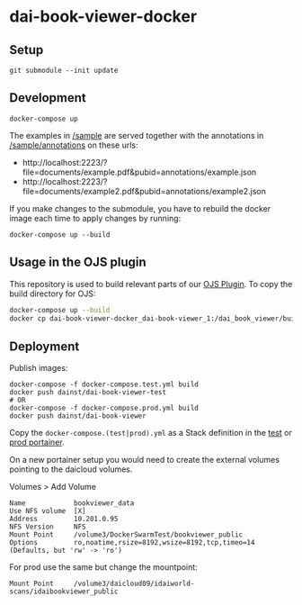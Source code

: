 # dai-book-viewer-docker

## Setup

    git submodule --init update


## Development

    docker-compose up

The examples in [/sample](sample) are served together with the annotations in [/sample/annotations](sample/annotations) on these urls:

* http://localhost:2223/?file=documents/example.pdf&pubid=annotations/example.json
* http://localhost:2223/?file=documents/example2.pdf&pubid=annotations/example2.json

If you make changes to the submodule, you have to rebuild the docker image each time to apply changes by running:

    docker-compose up --build

## Usage in the OJS plugin

This repository is used to build relevant parts of our [OJS Plugin](https://github.com/dainst/dai-book-viewer-ojs-plugin). To copy the build directory for OJS:

```bash
docker-compose up --build
docker cp dai-book-viewer-docker_dai-book-viewer_1:/dai_book_viewer/build /path/to/OJS/plugin
```

## Deployment

Publish images:

```
docker-compose -f docker-compose.test.yml build
docker push dainst/dai-book-viewer-test
# OR
docker-compose -f docker-compose.prod.yml build
docker push dainst/dai-book-viewer
```

Copy the `docker-compose.(test|prod).yml` as a Stack definition in the [test](https://portainer.test.idai.world) or [prod portainer](https://portainer.idai.world).

On a new portainer setup you would need to create the external volumes pointing to the daicloud volumes.

Volumes > Add Volume

```
Name            bookviewer_data
Use NFS volume  [X]
Address         10.201.0.95
NFS Version     NFS
Mount Point     /volume3/DockerSwarmTest/bookviewer_public
Options         ro,noatime,rsize=8192,wsize=8192,tcp,timeo=14   (Defaults, but 'rw' -> 'ro')
```

For prod use the same but change the mountpoint:

```
Mount Point     /volume3/daicloud09/idaiworld-scans/idaibookviewer_public
```
